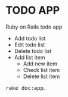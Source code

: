 # TODO APP

Ruby on Rails todo app

* Add todo list
* Edit todo list
* Delete todo list
* Add list item
	* Add new item
	* Check list item
	* Delete list item

<tt>rake doc:app</tt>.
